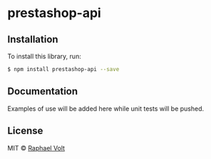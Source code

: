 # prestashop-api

## Installation

To install this library, run:

```bash
$ npm install prestashop-api --save
```
## Documentation

Examples of use will be added here while unit tests will be pushed.

## License

MIT © [Raphael Volt](mailto:raphael.ketmie@gmail.com)
